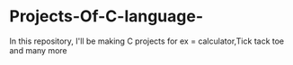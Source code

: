 # Projects-Of-C-language-
In this repository, I'll be making C projects for ex = calculator,Tick tack toe and many more  
